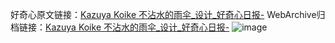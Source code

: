 好奇心原文链接：[Kazuya Koike 不沾水的雨伞_设计_好奇心日报-](https://www.qdaily.com/articles/7944.html)
WebArchive归档链接：[Kazuya Koike 不沾水的雨伞_设计_好奇心日报-](http://web.archive.org/web/20190623173150/https://www.qdaily.com/articles/7944.html)
![image](http://ww3.sinaimg.cn/large/007d5XDply1g3wk56ir1jj30u03xm12g)